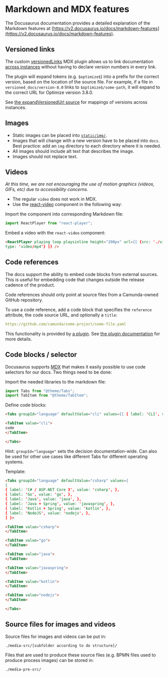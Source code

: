 # Markdown and MDX features

The Docusaurus documentation provides a detailed explanation of the Markdown features at [https://v2.docusaurus.io/docs/markdown-features](https://v2.docusaurus.io/docs/markdown-features).

## Versioned links

The custom [versionedLinks](https://github.com/camunda/camunda-docs/blob/930a0c384b48be27d0bc66216015404f67716f61/src/mdx/versionedLinks.js) MDX plugin allows us to link documentation [across instances](./documentation-guidelines.md#docs-vs-optimize) without having to declare version numbers in every link.

The plugin will expand tokens (e.g. `$optimize$`) into a prefix for the correct version, based on the location of the source file. For example, if a file in `versioned_docs/version-8.0` links to `$optimize$/some-path`, it will expand to the correct URL for Optimize version 3.8.0.

See [the expandVersionedUrl source](https://github.com/camunda/camunda-docs/blob/930a0c384b48be27d0bc66216015404f67716f61/src/mdx/expandVersionedUrl.js#L1-L23) for mappings of versions across instances.

## Images

- Static images can be placed into [`static/img/`](./static/img/).
- Images that will change with a new version have to be placed into `docs`. Best practice: add an `img` directory to each directory where it is needed.
- All images should include alt text that describes the image.
- Images should not replace text.

## Videos

_At this time, we are not encouraging the use of motion graphics (videos, GIFs, etc) due to accessibility concerns._

- The regular `video` does not work in MDX.
- Use the [react-video](https://www.npmjs.com/package/react-player) component in the following way:

Import the component into corresponding Markdown file:

```js
import ReactPlayer from "react-player";
```

Embed a video with the `react-video` component:

```html
<ReactPlayer playing loop playsinline height="200px" url={[ {src: './video.mp4',
type: 'video/mp4'} ]} />
```

## Code references

The docs support the ability to embed code blocks from external sources. This is useful for embedding code that changes outside the release cadence of the product.

Code references should only point at source files from a Camunda-owned GitHub repository.

To use a code reference, add a code block that specifies the `reference` attribute, the code source URL, and optionally a `title`:

```yaml reference title="a description"
https://github.com/camunda/some-project/some-file.yaml
```

This functionality is provided by [a plugin](https://github.com/saucelabs/docusaurus-theme-github-codeblock). See [the plugin documentation](https://docs.saucelabs.com/contributing/style-guide/#code-references) for more details.

## Code blocks / selector

Docusaurus supports [MDX](https://mdxjs.com/) that makes it easily possible to use code selectors for our docs. Two things need to be done:

Import the needed libraries to the markdown file:

```js
import Tabs from "@theme/Tabs";
import TabItem from "@theme/TabItem";
```

Define code blocks:

```html
<Tabs groupId="language" defaultValue="cli" values={[ { label: 'CLI', value: 'cli', }, ] }>

<TabItem value="cli">
code
</TabItem>

</Tabs>
```

Hint: `groupId="language"` sets the decision documentation-wide. Can also be used for other use cases like different Tabs for different operating systems.

Template:

```html
<Tabs groupId="language" defaultValue="csharp" values={
[
{ label: 'C# / ASP.NET Core 3', value: 'csharp', },
{ label: 'Go', value: 'go', },
{ label: 'Java', value: 'java', },
{ label: 'Java + Spring', value: 'javaspring', },
{ label: 'Kotlin + Spring', value: 'kotlin', },
{ label: 'NodeJS', value: 'nodejs', },
] }>

<TabItem value="csharp">
</TabItem>

<TabItem value="go">
</TabItem>

<TabItem value="java">
</TabItem>

<TabItem value="javaspring">
</TabItem>

<TabItem value="kotlin">
</TabItem>

<TabItem value="nodejs">
</TabItem>

</Tabs>
```

## Source files for images and videos

Source files for images and videos can be put in:

`./media-src/[subfolder according to do structure]/`

Files that are used to produce these source files (e.g. BPMN files used to produce process images) can be stored in:

`./media-pre-src/`
